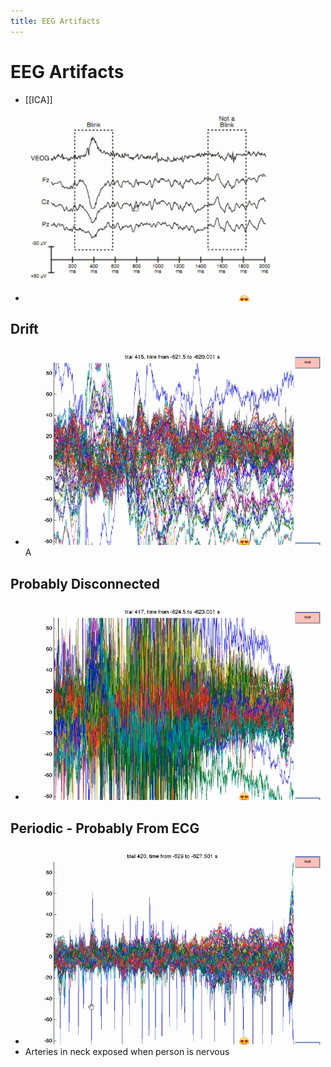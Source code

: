 ```yaml
---
title: EEG Artifacts
---
```


# EEG Artifacts
- [[ICA]]
- ![im](assets/Pasted%20Image%2020220502145423.png)

## Drift
- ![im](assets/Pasted%20Image%2020220502145641.png)A

## Probably Disconnected
- ![im](assets/Pasted%20Image%2020220502145656.png)

## Periodic - Probably From ECG
- ![im](assets/Pasted%20Image%2020220502145805.png)
- Arteries in neck exposed when person is nervous
























































